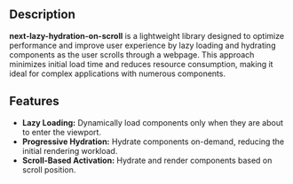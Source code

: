 ## Description
**next-lazy-hydration-on-scroll** is a lightweight library designed to optimize performance and improve user experience by lazy loading and hydrating components as the user scrolls through a webpage. This approach minimizes initial load time and reduces resource consumption, making it ideal for complex applications with numerous components.

## Features
- **Lazy Loading:** Dynamically load components only when they are about to enter the viewport.
- **Progressive Hydration:** Hydrate components on-demand, reducing the initial rendering workload.
- **Scroll-Based Activation:** Hydrate and render components based on scroll position.

